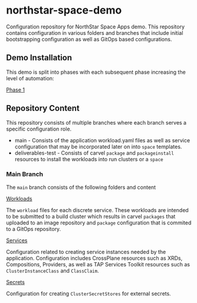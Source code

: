 # northstar-space-demo
Configuration repository for NorthStar Space Apps demo.  This repository contains configuration in various folders and branches
that include initial bootstrapping configuration as well as GitOps based configurations.

## Demo Installation

This demo is split into phases with each subsequent phase increasing the level of automation:

[Phase 1](installation/phase1/README.md)


## Repository Content

This repository consists of multiple branches where each branch serves a specific configuration role.

* main - Consists of the application workload.yaml files as well as service configuration that may be incorporated later on into `space` templates.
* deliverables-test - Consists of carvel `package` and `packageinstall` resources to install the workloads into run clusters or a `space`


### Main Branch

The `main` branch consists of the following folders and content  

[Workloads](workloads/README.md) 

The `workload` files for each discrete service.  These workloads are intended to be submitted to a build cluster which results in carvel `packages`
that uploaded to an image repository and `package` configuration that is commited to a GitOps repository.

[Services](services/README.md) 

Configuration related to creating service instances needed by the application.  Configuration includes CrossPlane resources such as XRDs, Compositions,
Providers, as well as TAP Services Toolkit resources such as `ClusterInstanceClass` and `ClassClaim`.  

[Secrets](secrets/README.md) 

Configuration for creating `ClusterSecretStores` for external secrets.   